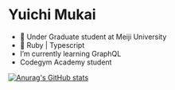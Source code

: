 # Yuichi Mukai

- 📝 Under Graduate student at Meiji University
- 🌚 Ruby | Typescript
- I’m currently learning GraphQL 
- Codegym Academy student

[![Anurag's GitHub stats](https://github-readme-stats.vercel.app/api?username=yuichimukai&theme=nightowl)](https://github.com/anuraghazra/github-readme-stats)
